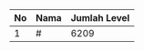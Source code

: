 | No | Nama            | Jumlah Level |
|----|-----------------|--------------|
| 1  | #    |    6209        |
